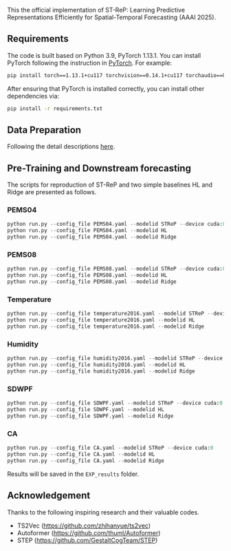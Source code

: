 This the official implementation of ST-ReP: Learning Predictive Representations Efficiently for Spatial-Temporal Forecasting (AAAI 2025).

## Requirements

The code is built based on Python 3.9, PyTorch 1.13.1.
You can install PyTorch following the instruction in [PyTorch](https://pytorch.org/get-started/locally/). For example:

```bash
pip install torch==1.13.1+cu117 torchvision==0.14.1+cu117 torchaudio==0.13.1 --extra-index-url https://download.pytorch.org/whl/cu117
```

After ensuring that PyTorch is installed correctly, you can install other dependencies via:

```bash
pip install -r requirements.txt
```

## Data Preparation
Following the detail descriptions [here](datasets/readme.md).

## Pre-Training and Downstream forecasting
The scripts for reproduction of ST-ReP and two simple baselines HL and Ridge are presented as follows.

### PEMS04
```python
python run.py --config_file PEMS04.yaml --modelid STReP --device cuda:0
python run.py --config_file PEMS04.yaml --modelid HL
python run.py --config_file PEMS04.yaml --modelid Ridge 
```
### PEMS08
```python
python run.py --config_file PEMS08.yaml --modelid STReP --device cuda:0
python run.py --config_file PEMS08.yaml --modelid HL
python run.py --config_file PEMS08.yaml --modelid Ridge 
```
### Temperature
```python
python run.py --config_file temperature2016.yaml --modelid STReP --device cuda:0
python run.py --config_file temperature2016.yaml --modelid HL
python run.py --config_file temperature2016.yaml --modelid Ridge 
```
### Humidity
```python
python run.py --config_file humidity2016.yaml --modelid STReP --device cuda:0
python run.py --config_file humidity2016.yaml --modelid HL
python run.py --config_file humidity2016.yaml --modelid Ridge 
```
### SDWPF
```python
python run.py --config_file SDWPF.yaml --modelid STReP --device cuda:0
python run.py --config_file SDWPF.yaml --modelid HL
python run.py --config_file SDWPF.yaml --modelid Ridge 
```
### CA
```python
python run.py --config_file CA.yaml --modelid STReP --device cuda:0
python run.py --config_file CA.yaml --modelid HL
python run.py --config_file CA.yaml --modelid Ridge 
```

Results will be saved in the `EXP_results` folder.

## Acknowledgement
Thanks to the following inspiring research and their valuable codes.
* TS2Vec (https://github.com/zhihanyue/ts2vec)
* Autoformer (https://github.com/thuml/Autoformer)
* STEP (https://github.com/GestaltCogTeam/STEP)